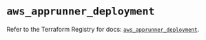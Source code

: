 # `aws_apprunner_deployment`

Refer to the Terraform Registry for docs: [`aws_apprunner_deployment`](https://registry.terraform.io/providers/hashicorp/aws/5.56.1/docs/resources/apprunner_deployment).
